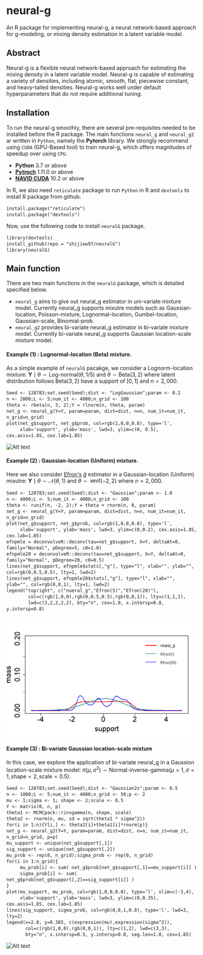 # neural-g
An R package for implementing neural-g, a neural network-based approach for g-modeling, or mixing density estimation in a latent variable model.

## Abstract 
Neural-g is a flexible neural network-based approach for estimating the mixing density in a latent variable model. Neural-g is capable of estimating a variety of densities, including atomic, smooth, flat, piecewise constant, and heavy-tailed densities. Neural-g works well under default hyperparameters that do not require additional tuning.

## Installation
To run the neural-g smoothly, there are several pre-requisites needed to be installed before the R package. The main functions `neural_g` and `neural_g2` ar written in `Python`, namely the __Pytorch__ library. We strongly recommend using `CUDA` (GPU-Based tool) to train neural-g, which offers magnitudes of speedup over using `CPU`.
- __Python__ 3.7 or above
- __[Pytroch](https://pytorch.org/)__ 1.11.0 or above
- __[NAVID CUDA](https://developer.nvidia.com/cuda-toolkit)__ 10.2 or above

In R, we also need `reticulate` package to run `Python` in R and `devtools` to install R package from github.
```
install.package("reticulate")
install.package("devtools")
```

Now, use the following code to install `neuralG` package.
```
library(devtools)
install_github(repo = "shijiew97/neuralG")
library(neuralG)
```
## Main function
There are two main functions in the `neuralG` package, which is detailed specified below.
- `neural_g` aims to give out neural_g estimator in uni-variate mixture model. Currently neural_g supports mixutre models such as Gaussian-location, Poisson-mixture, Lognormal-location, Gumbel-location, Gaussian-scale, Binomial-prob.
- `neural_g2` provides bi-variate neural_g estimator in bi-variate mixture model. Currently bi-variate neural_g supports Gaussian location-scale mixture model.

#### Example (1) : Lognormal-location (Beta) mixture.
As a simple example of `neuralG` pacakge, we consider a Lognorm-location mixture: $\mathbf{Y} \mid \theta \sim \text{Log-normal}(\theta, 1/5) \text{ and }  \theta \sim \text{Beta}(3,2)$ where latent distribution follows $\text{Beta}(3,2)$ have a support of $[0,1]$ and $n=2,000$.

```{r, eval=FALSE}
Seed <- 128783;set.seed(Seed);dist <- "LogGaussian";param <- 0.2
n <- 2000;L <- 5;num_it <- 4000;n_grid <- 100
theta <- rbeta(n, 3, 2);Y = rlnorm(n, theta, param)
net_g <- neural_g(Y=Y, param=param, dist=dist, n=n, num_it=num_it, n_grid=n_grid)
plot(net_g$support, net_g$prob, col=rgb(1,0,0,0.8), type='l',
     xlab='support', ylab='mass', lwd=3, ylim=c(0, 0.5), cex.axis=1.85, cex.lab=1.85)
```

![Alt text](Image/lognormal-beta.png)


#### Example (2) : Gaussian-location (Uniform) mixture.
Here we also consider [Efron's](https://github.com/bnaras/deconvolveR/) $\widehat{g}$ estimator in a Gaussian-location (Uniform) mixutre: $\mathbf{Y} \mid \theta \sim \mathcal{N}(\theta,1) \text{ and } \theta \sim \mathcal{U}\text{nif}(-2,2)$ where $n=2,000$.

```{r, eval=FALSE}
Seed <- 128783;set.seed(Seed);dist <- "Gaussian";param <- 1.0
n <- 4000;L <- 5;num_it <- 4000;n_grid <- 100
theta <- runif(n, -2, 2);Y = theta + rnorm(n, 0, param)
net_g <- neural_g(Y=Y, param=param, dist=dist, n=n, num_it=num_it, n_grid=n_grid)
plot(net_g$support, net_g$prob, col=rgb(1,0,0,0.8), type='l',
     xlab='support', ylab='mass', lwd=3, ylim=c(0,0.2), cex.axis=1.85, cex.lab=1.85)
efnpmle = deconvolveR::deconv(tau=net_g$support, X=Y, deltaAt=0, family="Normal", pDegree=5, c0=1.0)
efnpmle20 = deconvolveR::deconv(tau=net_g$support, X=Y, deltaAt=0, family="Normal", pDegree=20, c0=0.5)
lines(net_g$support, efnpmle$stats[,"g"], type="l", xlab="", ylab="", col=rgb(0,0.5,0.5), lty=1, lwd=2)
lines(net_g$support, efnpmle20$stats[,"g"], type="l", xlab="", ylab="", col=rgb(0,0,1), lty=1, lwd=2)
legend("topright", c("nueral_g","Efron(5)","Efron(20)"),
        col=c(rgb(1,0,0),rgb(0,0.5,0.5),rgb(0,0,1)), lty=c(1,1,1),
        lwd=c(3,2,2,2,2), bty="n", cex=1.0, x.intersp=0.8, y.intersp=0.8)
```

![Alt text](Image/gaussian-uniform.png)

#### Example (3) : Bi-variate Gaussian location-scale mixture
In this case, we explore the application of bi-variate neural_g in a Gaussion location-scale mixture model: $\pi(\mu,\sigma^2) \sim \text{Normal-inverse-gamma}(\mu=1,\sigma=1,\text{shape}=2,\text{scale}=0.5)$.

```{r, eval=FALSE}
Seed <- 128783;set.seed(Seed);dist <- "Gaussian2s";param <- 0.5
n <- 1000;L <- 5;num_it <- 4000;n_grid <- 50;p <- 2
mu <- 1;sigma <- 1; shape <- 2;scale <- 0.5
Y <- matrix(0, n, p)
theta1 <- MCMCpack::rinvgamma(n, shape, scale)
theta2 <- rnorm(n, mu, sd = sqrt(theta1 * sigma^2))
for(i in 1:n){Y[i,] <- theta2[i]+theta1[i]*rnorm(p)}
net_g <- neural_g2(Y=Y, param=param, dist=dist, n=n, num_it=num_it, n_grid=n_grid, p=p)
mu_support <- unique(net_g$support[,1])
sig_support <- unique(net_g$support[,2])
mu_prob <- rep(0, n_grid);sigma_prob <- rep(0, n_grid)
for(i in 1:n_grid){
     mu_prob[i] <- sum( net_g$prob[net_g$support[,1]==mu_support[i]] )
     sigma_prob[i] <- sum( net_g$prob[net_g$support[,2]==sig_support[i]] )
}
plot(mu_support, mu_prob, col=rgb(1,0,0,0.8), type='l', xlim=c(-3,4),
     xlab='support', ylab='mass', lwd=3, ylim=c(0,0.35), cex.axis=1.85, cex.lab=1.85)
lines(sig_support, sigma_prob, col=rgb(0,0,1,0.8), type='l', lwd=3, lty=2)
legend(x=2.0, y=0.385, c(expression(mu),expression(sigma^2)),
       col=c(rgb(1,0,0),rgb(0,0,1)), lty=c(1,2), lwd=c(3,3),
       bty="n", x.intersp=0.5, y.intersp=0.8, seg.len=1.0, cex=1.85)
```

![Alt text](Image/gaussian2smooth.png)


























